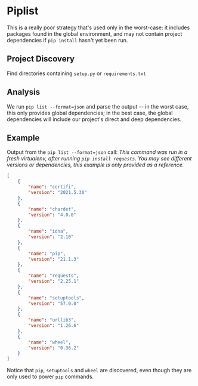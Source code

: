 # Piplist

This is a really poor strategy that's used only in the worst-case: it includes
packages found in the global environment, and may not contain project
dependencies if `pip install` hasn't yet been run.

## Project Discovery

Find directories containing `setup.py` or `requirements.txt`

## Analysis

We run `pip list --format=json` and parse the output -- in the worst case, this
only provides global dependencies; in the best case, the global dependencies
will include our project's direct and deep dependencies.

## Example

Output from the `pip list --format=json` call:
*This command was run in a fresh virtualenv, after running `pip install requests`.  You may see different versions or dependencies, this example is only provided as a reference.*

```json
[
    {
        "name": "certifi",
        "version": "2021.5.30"
    },
    {
        "name": "chardet",
        "version": "4.0.0"
    },
    {
        "name": "idna",
        "version": "2.10"
    },
    {
        "name": "pip",
        "version": "21.1.3"
    },
    {
        "name": "requests",
        "version": "2.25.1"
    },
    {
        "name": "setuptools",
        "version": "57.0.0"
    },
    {
        "name": "urllib3",
        "version": "1.26.6"
    },
    {
        "name": "wheel",
        "version": "0.36.2"
    }
]
```

Notice that `pip`, `setuptools` and `wheel` are discovered, even though they are only used to power `pip` commands.

